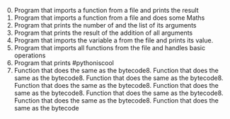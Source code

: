 0. Program that imports a function from a file and prints the result
1. Program that imports a function from a file and does some Maths
2. Program that prints the number of and the list of its arguments
3. Program that prints the result of the addition of all arguments
5. Program that imports the variable a from the file and prints its value.
6. Program that imports all functions from the file and handles basic operations
7. Program that prints #pythoniscool
8. Function that does the same as the bytecode8. Function that does the same as the bytecode8. Function that does the same as the bytecode8. Function that does the same as the bytecode8. Function that does the same as the bytecode8. Function that does the same as the bytecode8. Function that does the same as the bytecode8. Function that does the same as the bytecode
